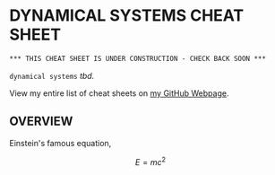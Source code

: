 # DYNAMICAL SYSTEMS CHEAT SHEET

```txt
*** THIS CHEAT SHEET IS UNDER CONSTRUCTION - CHECK BACK SOON ***
```

`dynamical systems` _tbd._

View my entire list of cheat sheets on
[my GitHub Webpage](https://jeffdecola.github.io/my-cheat-sheets/).

## OVERVIEW

Einstein's famous equation,

$$
E=mc^2
$$
